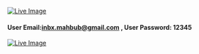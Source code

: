 [![Live Image](https://i.ibb.co/GxV4crr/Functional-Bank1.png)](https://codesperk.github.io/functional-bap-er-bank/)
#### User Email:inbx.mahbub@gmail.com ,  User Password: 12345
[![Live Image](https://i.ibb.co/RgJMdKT/Functional-Bank2.png)](https://codesperk.github.io/functional-bap-er-bank/)
